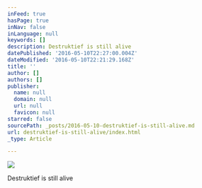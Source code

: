 ```yaml
---
inFeed: true
hasPage: true
inNav: false
inLanguage: null
keywords: []
description: Destruktief is still alive
datePublished: '2016-05-10T22:27:00.004Z'
dateModified: '2016-05-10T22:21:29.168Z'
title: ''
author: []
authors: []
publisher:
  name: null
  domain: null
  url: null
  favicon: null
starred: false
sourcePath: _posts/2016-05-10-destruktief-is-still-alive.md
url: destruktief-is-still-alive/index.html
_type: Article

---
```

![](https://the-grid-user-content.s3-us-west-2.amazonaws.com/53f4652b-65fc-4108-963c-11b2c62604b7.jpg)

Destruktief is still alive